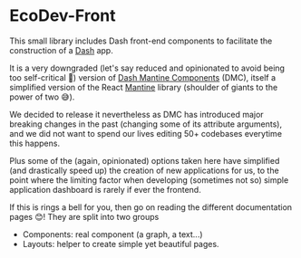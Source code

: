 # EcoDev-Front

This small library includes Dash front-end components to facilitate the construction of a <a href=https://dash.plotly.com/ class="external-link" target="_blank">Dash</a> app.

It is a very downgraded (let's say reduced and opinionated to avoid being too self-critical 🤣) version of 
<a href=https://www.dash-mantine-components.com/ class="external-link" target="_blank">Dash Mantine Components</a> (DMC), itself a simplified version of the React
<a href=https://mantine.dev/ class="external-link" target="_blank">Mantine</a> library (shoulder of giants to the power of two 😅).

We decided to release it nevertheless as DMC has introduced major breaking changes in the past (changing some of its attribute arguments), and we did not want to spend
our lives editing 50+ codebases everytime this happens. 

Plus some of the (again, opinionated) options taken here have simplified (and drastically speed up) the creation of new applications for us, to the point where the limiting
factor when developing (sometimes not so) simple application dashboard is rarely if ever the frontend. 

If this is rings a bell for you, then go on reading the different documentation pages 😊! They are split into two groups

- Components: real component (a graph, a text...)
- Layouts: helper to create simple yet beautiful pages.
